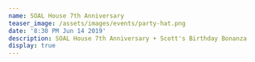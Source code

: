 ```yaml
---
name: SOAL House 7th Anniversary
teaser_image: /assets/images/events/party-hat.png
date: '8:30 PM Jun 14 2019'
description: SOAL House 7th Anniversary + Scott's Birthday Bonanza
display: true
---
```


